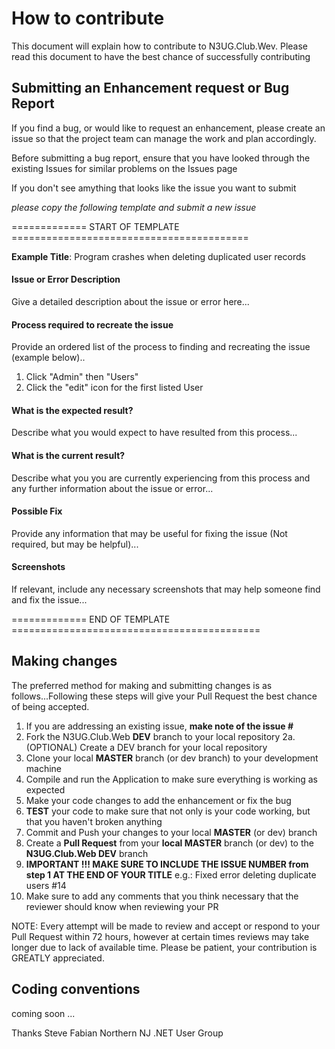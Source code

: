 # How to contribute

This document will explain how to contribute to N3UG.Club.Wev.  Please read this document
to have the best chance of successfully contributing

## Submitting an Enhancement request or Bug Report

If you find a bug, or would like to request an enhancement, please create an issue so that
the project team can manage the work and plan accordingly.

Before submitting a bug report, ensure that you have looked through the existing Issues for similar problems on the Issues page

If you don't see amything that looks like the issue you want to submit

*please copy the following template and submit a new issue*

============= START OF TEMPLATE =========================================

**Example Title**: Program crashes when deleting duplicated user records
#### Issue or Error Description

Give a detailed description about the issue or error here...

#### Process required to recreate the issue

Provide an ordered list of the process to finding and recreating the issue (example below)..

1. Click "Admin" then "Users"
2. Click the "edit" icon for the first listed User

#### What is the expected result?

Describe what you would expect to have resulted from this process...

#### What is the current result?

Describe what you you are currently experiencing from this process and any further information about the issue or error...

#### Possible Fix

Provide any information that may be useful for fixing the issue (Not required, but may be helpful)...

#### Screenshots

If relevant, include any necessary screenshots that may help someone find and fix the issue...

============= END OF TEMPLATE ===========================================

## Making changes

The preferred method for making and submitting changes is as follows...Following these steps will give
your Pull Request the best chance of being accepted.

1. If you are addressing an existing issue, **make note of the issue #**
2. Fork the N3UG.Club.Web **DEV** branch to your local repository
2a. (OPTIONAL) Create a DEV branch for your local repository
3. Clone your local **MASTER** branch (or dev branch) to your development machine
4. Compile and run the Application to make sure everything is working as expected
5. Make your code changes to add the enhancement or fix the bug
6. **TEST** your code to make sure that not only is your code working, but that you haven't broken anything
7. Commit and Push your changes to your local **MASTER** (or dev) branch
8. Create a **Pull Request** from your **local MASTER** branch (or dev) to the **N3UG.Club.Web DEV** branch
9. **IMPORTANT !!! MAKE SURE TO INCLUDE THE ISSUE NUMBER from step 1 AT THE END OF YOUR TITLE** 
e.g.:  Fixed error deleting duplicate users #14
9. Make sure to add any comments that you think necessary that the reviewer should know when reviewing your PR

  NOTE: Every attempt will be made to review and accept or respond to your Pull Request within 72 hours, however
  at certain times reviews may take longer due to lack of available time. Please be patient, your contribution is GREATLY
  appreciated.

## Coding conventions

coming soon ...

Thanks
Steve Fabian
Northern NJ .NET User Group
